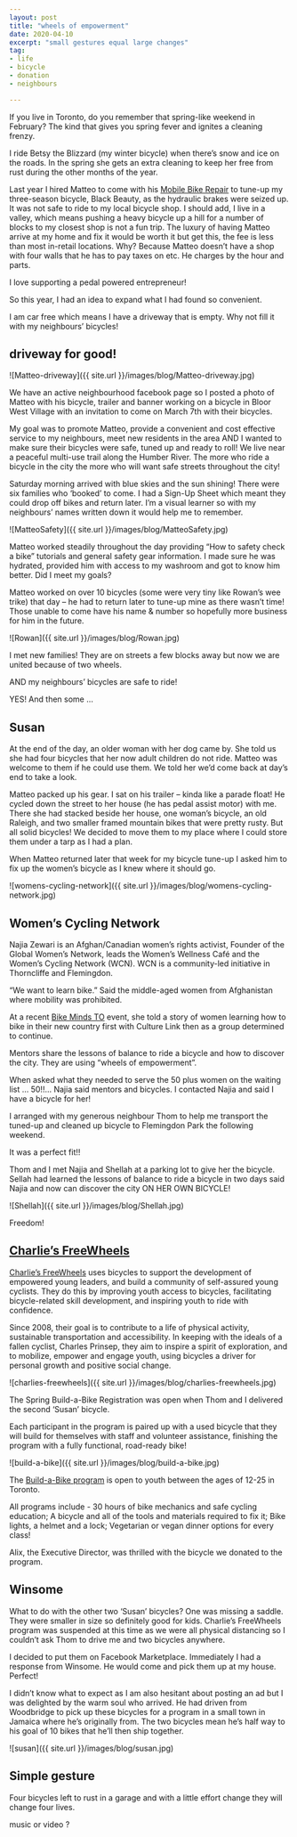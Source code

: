 ```yaml
---
layout: post
title: "wheels of empowerment"
date: 2020-04-10
excerpt: "small gestures equal large changes"
tag:
- life
- bicycle
- donation
- neighbours

---
```

If you live in Toronto, do you remember that spring-like weekend in February? The kind that gives you spring fever and ignites a cleaning frenzy.

I ride Betsy the Blizzard (my winter bicycle) when there’s snow and ice on the roads. In the spring she gets an extra cleaning to keep her free from rust during the other months of the year. 

Last year I hired Matteo to come with his [Mobile Bike Repair](https://matteosbikerepair.com/) to tune-up my three-season bicycle, Black Beauty, as the hydraulic brakes were seized up. It was not safe to ride to my local bicycle shop. I should add, I live in a valley, which means pushing a heavy bicycle up a hill for a number of blocks to my closest shop is not a fun trip. The luxury of having Matteo arrive at my home and fix it would be worth it but get this, the fee is less than most in-retail locations. Why? Because Matteo doesn’t have a shop with four walls that he has to pay taxes on etc. He charges by the hour and parts.

I love supporting a pedal powered entrepreneur!

So this year, I had an idea to expand what I had found so convenient.

I am car free which means I have a driveway that is empty. Why not fill it with my neighbours’ bicycles!

## driveway for good!

![Matteo-driveway]({{ site.url }}/images/blog/Matteo-driveway.jpg)

We have an active neighbourhood facebook page so I posted a photo of Matteo with his bicycle, trailer and banner working on a bicycle in Bloor West Village with an invitation to come on March 7th with their bicycles. 

My goal was to promote Matteo, provide a convenient and cost effective service to my neighbours, meet new residents in the area AND I wanted to make sure their bicycles were safe, tuned up and ready to roll! We live near a peaceful multi-use trail along the Humber River. The more who ride a bicycle in the city the more who will want safe streets throughout the city!

Saturday morning arrived with blue skies and the sun shining! There were six families who ‘booked’ to come. I had a Sign-Up Sheet which meant they could drop off bikes and return later. I’m a visual learner so with my neighbours’ names written down it would help me to remember.

![MatteoSafety]({{ site.url }}/images/blog/MatteoSafety.jpg)

Matteo worked steadily throughout the day providing “How to safety check a bike” tutorials and general safety gear information. I made sure he was hydrated, provided him with access to my washroom and got to know him better.
Did I meet my goals? 

Matteo worked on over 10 bicycles (some were very tiny like Rowan’s wee trike) that day – he had to return later to tune-up mine as there wasn’t time! Those unable to come have his name & number so hopefully more business for him in the future.

![Rowan]({{ site.url }}/images/blog/Rowan.jpg)

I met new families! They are on streets a few blocks away but now we are united because of two wheels.

AND my neighbours’ bicycles are safe to ride! 

YES! And then some … 

## Susan

At the end of the day, an older woman with her dog came by. She told us she had four bicycles that her now adult children do not ride. Matteo was welcome to them if he could use them. We told her we’d come back at day’s end to take a look.

Matteo packed up his gear. I sat on his trailer – kinda like a parade float! He cycled down the street to her house (he has pedal assist motor) with me. There she had stacked beside her house, one woman’s bicycle, an old Raleigh, and two smaller framed mountain bikes that were pretty rusty. But all solid bicycles! We decided to move them to my place where I could store them under a tarp as I had a plan.

When Matteo returned later that week for my bicycle tune-up I asked him to fix up the women’s bicycle as I knew where it should go.

![womens-cycling-network]({{ site.url }}/images/blog/womens-cycling-network.jpg)

## Women’s Cycling Network

Najia Zewari is an Afghan/Canadian women’s rights activist, Founder of the Global Women’s Network, leads the Women’s Wellness Café and the Women’s Cycling Network (WCN). WCN is a community-led initiative in Thorncliffe and Flemingdon.

“We want to learn bike.” Said the middle-aged women from Afghanistan where mobility was prohibited.

At a recent [Bike Minds TO](https://bikeminds.ca/2020/03/12/bikes-limits/) event, she told a story of women learning how to bike in their new country first with Culture Link then as a group determined to continue. 

Mentors share the lessons of balance to ride a bicycle and how to discover the city. They are using “wheels of empowerment”.

When asked what they needed to serve the 50 plus women on the waiting list … 50!!... Najia said mentors and bicycles.
I contacted Najia and said I have a bicycle for her!

I arranged with my generous neighbour Thom to help me transport the tuned-up and cleaned up bicycle to Flemingdon Park the following weekend.

It was a perfect fit!!

Thom and I met Najia and Shellah at a parking lot to give her the bicycle. Sellah had learned the lessons of balance to ride a bicycle in two days said Najia and now can discover the city ON HER OWN BICYCLE! 

![Shellah]({{ site.url }}/images/blog/Shellah.jpg)

Freedom!

## [Charlie’s FreeWheels](https://www.charliesfreewheels.ca/)

[Charlie’s FreeWheels](https://www.charliesfreewheels.ca/mission/) uses bicycles to support the development of empowered young leaders, and build a community of self-assured young cyclists. They do this by improving youth access to bicycles, facilitating bicycle-related skill development, and inspiring youth to ride with confidence.

Since 2008, their goal is to contribute to a life of physical activity, sustainable transportation and accessibility. In keeping with the ideals of a fallen cyclist, Charles Prinsep, they aim to inspire a spirit of exploration, and to mobilize, empower and engage youth, using bicycles a driver for personal growth and positive social change.

![charlies-freewheels]({{ site.url }}/images/blog/charlies-freewheels.jpg)

The Spring Build-a-Bike Registration was open when Thom and I delivered the second ‘Susan’ bicycle.

Each participant in the program is paired up with a used bicycle that they will build for themselves with staff and volunteer assistance, finishing the program with a fully functional, road-ready bike!

![build-a-bike]({{ site.url }}/images/blog/build-a-bike.jpg)

The [Build-a-Bike program](www.charliesfreewheels.ca/build-a-bike) is open to youth between the ages of 12-25 in Toronto.

All programs include -
30 hours of bike mechanics and safe cycling education;
A bicycle and all of the tools and materials required to fix it;
Bike lights, a helmet and a lock;
Vegetarian or vegan dinner options for every class!

Alix, the Executive Director, was thrilled with the bicycle we donated to the program.

## Winsome

What to do with the other two ‘Susan’ bicycles? One was missing a saddle. They were smaller in size so definitely good for kids. Charlie’s FreeWheels program was suspended at this time as we were all physical distancing so I couldn’t ask Thom to drive me and two bicycles anywhere. 

I decided to put them on Facebook Marketplace. Immediately I had a response from Winsome. He would come and pick them up at my house. Perfect!

I didn’t know what to expect as I am also hesitant about posting an ad but I was delighted by the warm soul who arrived. He had driven from Woodbridge to pick up these bicycles for a program in a small town in Jamaica where he’s originally from. The two bicycles mean he’s half way to his goal of 10 bikes that he’ll then ship together. 

![susan]({{ site.url }}/images/blog/susan.jpg)

## Simple gesture

Four bicycles left to rust in a garage and with a little effort change they will change four lives.

music or video ?